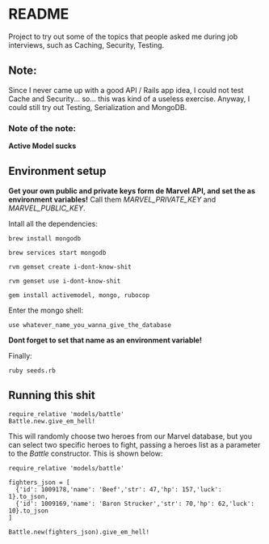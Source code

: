 # README

Project to try out some of the topics that people asked me during job interviews, such as Caching, Security, Testing.

## Note:

Since I never came up with a good API / Rails app idea, I could not test Cache and Security... so... this was kind of a useless exercise. Anyway, I could still try out Testing, Serialization and MongoDB.

### Note of the note:

**Active Model sucks**


## Environment setup

**Get your own public and private keys form de Marvel API, and set the as environment variables!** Call them _MARVEL_PRIVATE_KEY_ and _MARVEL_PUBLIC_KEY_.

Intall all the dependencies:

	brew install mongodb

	brew services start mongodb

	rvm gemset create i-dont-know-shit

	rvm gemset use i-dont-know-shit

	gem install activemodel, mongo, rubocop

Enter the mongo shell:
	
	use whatever_name_you_wanna_give_the_database

**Dont forget to set that name as an environment variable!**

Finally:

	ruby seeds.rb

## Running this shit

	require_relative 'models/battle'
	Battle.new.give_em_hell!

This will randomly choose two heroes from our Marvel database, but you can select two specific heroes to fight, passing a heroes list as a parameter to the _Battle_ constructor. This is shown below:

	require_relative 'models/battle'
	
    fighters_json = [
      {'id': 1009178,'name': 'Beef','str': 47,'hp': 157,'luck': 1}.to_json,
      {'id': 1009169,'name': 'Baron Strucker','str': 70,'hp': 62,'luck': 10}.to_json
    ]

    Battle.new(fighters_json).give_em_hell!